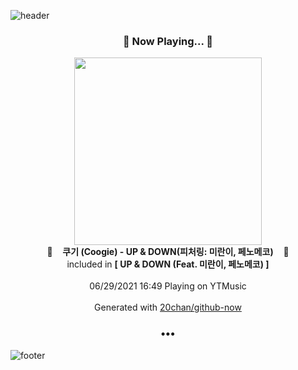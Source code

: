 ![header](https://capsule-render.vercel.app/api?type=wave&height=170&section=header&text=Hi.%20I'm%20SHIFT&fontColor=090707&fontAlignX=45&fontAlignY=65&fontSize=100)

<h3 align="center">🎵 Now Playing... 🎵</h3>
<p align="center">
  <a href="https://music.youtube.com/watch?v=KQOX8h_FcGc">
    <img width="300" src="https://lh3.googleusercontent.com/0uXRdCKNJCaz_lEL-iFzFxfj2usdPn-rbkJtBjp9wjL6M3A9ehPDFq5337XxMWhouiGI8v0iYLKDTeUzQQ">
  </a>
  <br>
  🎵&nbsp&nbsp&nbsp <b>쿠기 (Coogie) - UP & DOWN(피처링: 미란이, 페노메코)</b> &nbsp&nbsp&nbsp🎵
  <br>
  included in <b>[ UP & DOWN (Feat. 미란이, 페노메코) ]</b>
  
  <br />
  <br />
  06/29/2021 16:49 Playing on YTMusic
  <br />
  <br />
  Generated with <a href="https://github.com/20chan/github-now">20chan/github-now</a>
</p>

<h3 align="center">•••</h3>

![footer](https://capsule-render.vercel.app/api?type=wave&height=150&section=footer)
